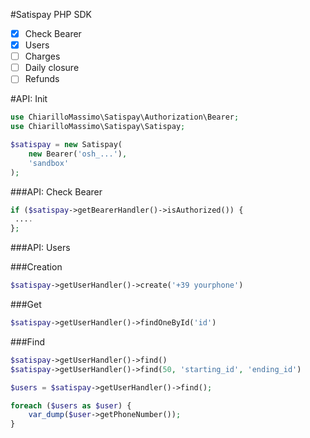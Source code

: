 #Satispay PHP SDK

- [X] Check Bearer
- [X] Users
- [ ] Charges
- [ ] Daily closure
- [ ] Refunds

#API: Init

```php
use ChiarilloMassimo\Satispay\Authorization\Bearer;
use ChiarilloMassimo\Satispay\Satispay;

$satispay = new Satispay(
    new Bearer('osh_...'),
    'sandbox'
);
```

###API: Check Bearer

```php
if ($satispay->getBearerHandler()->isAuthorized()) {
 ....
};
```

###API: Users

###Creation

```php
$satispay->getUserHandler()->create('+39 yourphone')
```

###Get

```php
$satispay->getUserHandler()->findOneById('id')
```

###Find

```php
$satispay->getUserHandler()->find()
$satispay->getUserHandler()->find(50, 'starting_id', 'ending_id')

$users = $satispay->getUserHandler()->find();

foreach ($users as $user) {
    var_dump($user->getPhoneNumber());
}
```